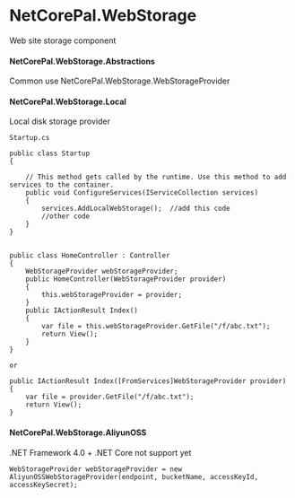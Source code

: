 ﻿# NetCorePal.WebStorage

Web site storage component


#### NetCorePal.WebStorage.Abstractions

Common use NetCorePal.WebStorage.WebStorageProvider


#### NetCorePal.WebStorage.Local

Local disk storage provider
```
Startup.cs

public class Startup
{

    // This method gets called by the runtime. Use this method to add services to the container.
    public void ConfigureServices(IServiceCollection services)
    {
        services.AddLocalWebStorage();  //add this code
        //other code
    }
}


public class HomeController : Controller
{
    WebStorageProvider webStorageProvider;
    public HomeController(WebStorageProvider provider)
    {
        this.webStorageProvider = provider;
    }
    public IActionResult Index()
    {
        var file = this.webStorageProvider.GetFile("/f/abc.txt");
        return View();
    }
}

or  

public IActionResult Index([FromServices]WebStorageProvider provider)
{
    var file = provider.GetFile("/f/abc.txt");
    return View();
}

```

#### NetCorePal.WebStorage.AliyunOSS

.NET Framework 4.0 +
.NET Core not support yet

```
WebStorageProvider webStorageProvider = new AliyunOSSWebStorageProvider(endpoint, bucketName, accessKeyId, accessKeySecret);
```